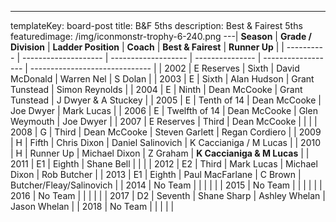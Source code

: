 ---
templateKey: board-post
title: B&F 5ths
description: Best & Fairest 5ths
featuredimage: /img/iconmonstr-trophy-6-240.png
---| **Season** | **Grade / Division** | **Ladder Position** | **Coach**       | **Best & Fairest** | **Runner Up**                  |
| ---------- | -------------------- | ------------------- | --------------- | ------------------ | ------------------------------ |
| 2002       | E Reserves           | Sixth               | David McDonald  | Warren Nel         | S Dolan                        |
| 2003       | E                    | Sixth               | Alan Hudson     | Grant Tunstead     | Simon Reynolds                 |
| 2004       | E                    | Ninth               | Dean McCooke    | Grant Tunstead     | J Dwyer &amp; A Stuckey        |
| 2005       | E                    | Tenth of 14         | Dean McCooke    | Joe Dwyer          | Mark Lucas                     |
| 2006       | E                    | Twelfth of 14       | Dean McCooke    | Glen Weymouth      | Joe Dwyer                      |
| 2007       | E Reserves           | Third               | Dean McCooke    |                    |                                |
| 2008       | G                    | Third               | Dean McCooke    | Steven Garlett     | Regan Cordiero                 |
| 2009       | H                    | Fifth               | Chris Dixon     | Daniel Salinovich  | K Caccianiga / M Lucas         |
| 2010       | H                    | Runner Up           | Michael Dixon   | Z Graham           | **K Caccianiga &amp; M Lucas** |
| 2011       | E1                   | Eighth              | Shane Bell      |                    |                                |
| 2012       | E2                   | Third               | Mark Lucas      | Michael Dixon      | Rob Butcher                    |
| 2013       | E1                   | Eighth              | Paul MacFarlane | C Brown            | Butcher/Fleay/Salinovich       |
| 2014       | No Team              |                     |                 |                    |                                |
| 2015       | No Team              |                     |                 |                    |                                |
| 2016       | No Team              |                     |                 |                    |                                |
| 2017       | D2                   | Seventh             | Shane Sharp     | Ashley Whelan      | Jason Whelan                   |
| 2018       | No Team              |                     |                 |                    |                                |
